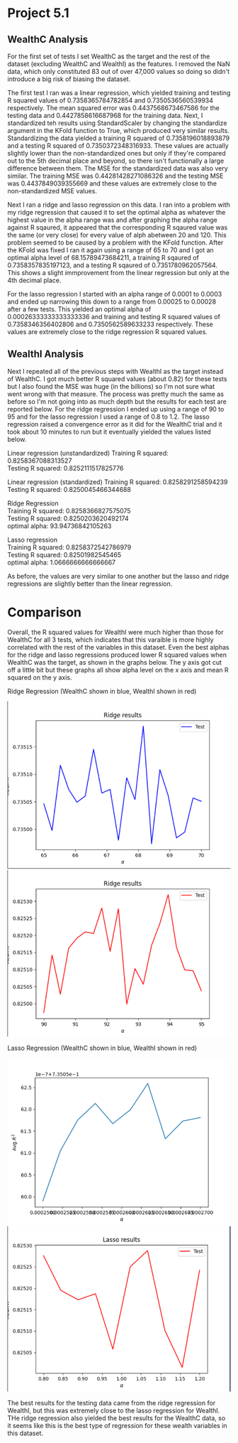 # Project 5.1

## WealthC Analysis

For the first set of tests I set WealthC as the target and the rest of the dataset (excluding WealthC and WealthI) as the features. I removed the NaN data, which only constituted 83 out of over 47,000 values so doing so didn't introduce a big risk of biasing the dataset.  

The first test I ran was a linear regression, which yielded training and testing R squared values of 0.7358365784782854 and 0.7350536560539934 respectively. The mean squared error was 0.4437568673467586 for the testing data and 0.4427858616687968 for the training data. Next, I standardized teh results using StandardScaler by changing the standardize argument in the KFold function to True, which produced very similar results. Standardizing the data yielded a training R squared of 0.7358196018893879 and a testing R squared of 0.7350372348316933. These values are actually slightly lower than the non-standardized ones but only if they're compared out to the 5th decimal place and beyond, so there isn't functionally a large difference between them. The MSE for the standardized data was also very similar. The training MSE was 0.44281428271086326 and the testing MSE was 0.4437849039355669 and these values are extremely close to the non-standardized MSE values.

Next I ran a ridge and lasso regression on this data. I ran into a problem with my ridge regression that caused it to set the optimal alpha as whatever the highest value in the alpha range was and after graphing the alpha range against R sqaured, it appeared that the corresponding R sqaured value was the same (or very close) for every value of alph abetween 20 and 120. This problem seemed to be caused by a problem with the KFold function. After the KFold was fixed I ran it again using a range of 65 to 70 and I got an optimal alpha level of 68.15789473684211, a training R sqaured of 0.7358357835197123, and a testing R sqaured of 0.7351780962057564. This shows a slight immprovement from the linear regression but only at the 4th decimal place.

For the lasso regression I started with an alpha range of 0.0001 to 0.0003 and ended up narrowing this down to a range from 0.00025 to 0.00028 after a few tests. This yielded an optimal alpha of 0.00026333333333333336 and training and testing R squared values of 0.7358346356402806 and 0.7350562589633233 respectively. These values are extremely close to the ridge regression R squared values. 

## WealthI Analysis

Next I repeated all of the previous steps with WealthI as the target instead of WealthC. I got much better R squared values (about 0.82) for these tests but I also found the MSE was huge (in the billions) so I'm not sure what went wrong with that measure. The process was pretty much the same as before so I'm not going into as much depth but the results for each test are reported below. For the ridge regression I ended up using a range of 90 to 95 and for the lasso regression I used a range of 0.8 to 1.2. The lasso regression raised a convergence error as it did for the WealthC trial and it took about 10 minutes to run but it eventually yielded the values listed below.

Linear regression (unstandardized)
Training R squared: 0.8258367088313527  
Testing R squared: 0.8252111517825776 

Linear regression (standardized)
Training R squared: 0.8258291258594239  
Testing R squared: 0.8250045466344688  

Ridge Regression  
Training R squared: 0.8258366827575075  
Testing R squared: 0.8250203620492174  
optimal alpha: 93.94736842105263  

Lasso regression  
Training R squared: 0.8258372542786979  
Testing R squared: 0.82501982545465  
optimal alpha: 1.0666666666666667    

As before, the values are very similar to one another but the lasso and ridge regressions are slightly better than the linear regression.

# Comparison

Overall, the R squared values for WealthI were much higher than those for WealthC for all 3 tests, which indicates that this varaible is more highly correlated with the rest of the variables in this dataset. Even the best alphas for the ridge and lasso regressions produced lower R squared values when WealthC was the target, as shown in the graphs below. The y axis got cut off a little bit but these graphs all show alpha level on the x axis and mean R squared on the y axis.

Ridge Regression (WealthC shown in blue, WealthI shown in red)

![](WealthC_Ridge.png) ![](WealthI_Ridge.png)


Lasso Regression (WealthC shown in blue, WealthI shown in red)

![](WealthC_Lasso.png) ![](WealthI_Lasso.png)

The best results for the testing data came from the ridge regression for WealthI, but this was extremely close to the lasso regression for WealthI. THe ridge regression also yielded the best results for the WealthC data, so it seems like this is the best type of regression for these wealth variables in this dataset.

